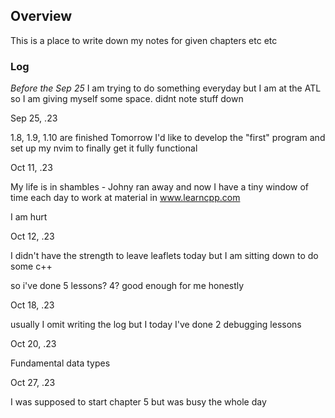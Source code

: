 ## Overview

This is a place to write down my notes for given chapters etc etc

### Log

_Before the Sep 25_
I am trying to do something everyday but I am at the ATL so I am giving myself some space. didnt note stuff down

Sep 25, .23

1.8, 1.9, 1.10 are finished
Tomorrow I'd like to develop the "first" program and set up my nvim to finally get it fully functional

Oct 11, .23

My life is in shambles - Johny ran away and now I have a tiny window of time each day to work at material in www.learncpp.com

I am hurt

Oct 12, .23

I didn't have the strength to leave leaflets today but I am sitting down to do some c++

so i've done 5 lessons? 4? good enough for me honestly

Oct 18, .23

usually I omit writing the log but I today I've done 2 debugging lessons

Oct 20, .23

Fundamental data types

Oct 27, .23

I was supposed to start chapter 5 but was busy the whole day
